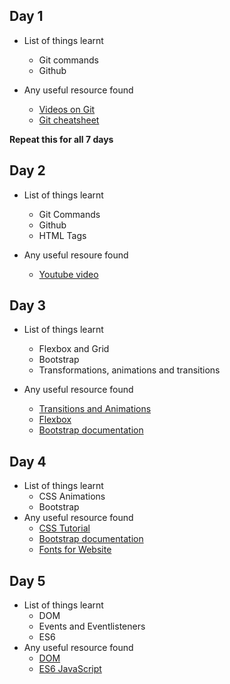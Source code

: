 ## Day 1
- List of things learnt
    - Git commands 
    - Github

- Any useful resource found
    - <a href="https://git-scm.com/videos">Videos on Git</a>
    - <a href="https://github.github.com/training-kit/downloads/github-git-cheat-sheet.pdf">Git cheatsheet</a> 

**Repeat this for all 7 days**
## Day 2
- List of things learnt
    - Git Commands
    - Github
    - HTML Tags
    
- Any useful resoure found
    - <a href="https://www.youtube.com/watch?v=SWYqp7iY_Tc">Youtube video</a>

## Day 3
- List of things learnt
    - Flexbox and Grid
    - Bootstrap
    - Transformations, animations and transitions

- Any useful resource found
    - <a href="https://www.youtube.com/watch?v=zHUpx90NerM&list=PLillGF-RfqbYeckUaD1z6nviTp31GLTH8&index=50">Transitions and Animations</a>
    - <a href="https://www.youtube.com/watch?v=JJSoEo8JSnca">Flexbox</a>
    - <a href="https://getbootstrap.com/docs/4.5/getting-started/introduction/">Bootstrap documentation</a>

## Day 4
- List of things learnt
    - CSS Animations
    - Bootstrap
- Any useful resource found
    - <a href="https://www.w3schools.com/css/">CSS Tutorial</a>
    - <a href="https://getbootstrap.com/docs/4.5/getting-started/introduction/">Bootstrap documentation</a>
    - <a href="https://www.reliablepsd.com/ultimate-google-font-pairings/">Fonts for Website</a>

## Day 5
- List of things learnt
     - DOM
     - Events and Eventlisteners
     - ES6
- Any useful resource found
    - <a href="https://www.youtube.com/playlist?list=PLillGF-RfqbYE6Ik_EuXA2iZFcE082B3s">DOM</a>
    - <a href="https://www.youtube.com/playlist?list=PLillGF-RfqbZ7s3t6ZInY3NjEOOX7hsBv">ES6 JavaScript </a>
    

